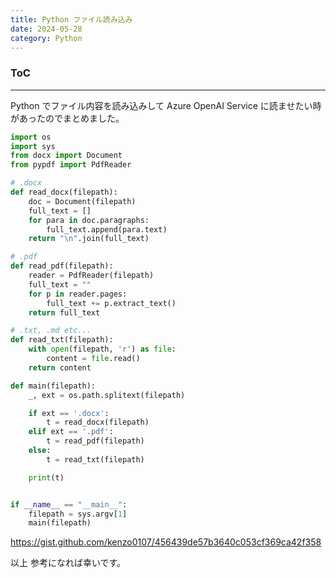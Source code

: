```yaml
---
title: Python ファイル読み込み
date: 2024-05-28
category: Python
---
```


<div class="toc">
<div class="toc-content">
<h3 class="menu-label">ToC</h3>
<!-- toc -->
</div>
</div>

---

Python でファイル内容を読み込みして Azure OpenAI Service に読ませたい時があったのでまとめました。

```python
import os
import sys
from docx import Document
from pypdf import PdfReader

# .docx
def read_docx(filepath):
    doc = Document(filepath)
    full_text = []
    for para in doc.paragraphs:
        full_text.append(para.text)
    return "\n".join(full_text)

# .pdf
def read_pdf(filepath):
    reader = PdfReader(filepath)
    full_text = ""
    for p in reader.pages:
        full_text += p.extract_text()
    return full_text

# .txt, .md etc...
def read_txt(filepath):
    with open(filepath, 'r') as file:
        content = file.read()
    return content

def main(filepath):
    _, ext = os.path.splitext(filepath)

    if ext == '.docx':
        t = read_docx(filepath)
    elif ext == '.pdf':
        t = read_pdf(filepath)
    else:
        t = read_txt(filepath)

    print(t)


if __name__ == "__main__":
    filepath = sys.argv[1]
    main(filepath)
```

https://gist.github.com/kenzo0107/456439de57b3640c053cf369ca42f358

以上
参考になれば幸いです。
